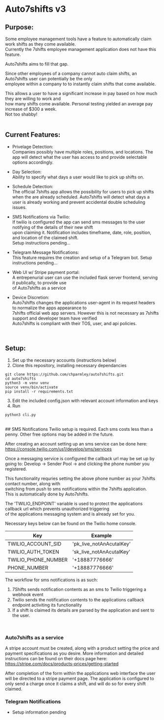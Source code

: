# Auto7shifts v3

## Purpose:

Some employee management tools have a feature to automatically claim work shifts as they come available.  
Currently the 7shifts employee management application does not have this feature.

Auto7shifts aims to fill that gap.

Since other employees of a company cannot auto claim shifts, an Auto7shifts user can potentially be the only  
employee within a company to to instantly claim shifts that come available.

This allows a user to have a significant increase in pay based on how much they are willing to work and   
how many shifts come available. Personal testing yielded an average pay increase of $300 a week.  
Not too shabby!  
<br>

## Current Features:

- Privelage Detection:  
Companies possibly have multiple roles, positions, and locations.
The app will detect what the user has access to and provide selectable options accordingly.

- Day Selection:  
Ability to specify what days a user would like to pick up shifts on.

- Schedule Detection:  
The official 7shifts app allows the possibility for users to pick up shifts when the are already scheduled.
Auto7shifts will detect what days a user is already working and prevent accidental double scheduling issues.

- SMS Notifications via Twilio:  
If twilio is configured the app can send sms messages to the user notifying of the details of their new shift  
upon claiming it. Notification includes timeframe, date, role, position, and location of the claimed shift.  
Setup instructions pending...

- Telegram Message Notifications:  
This feature requires the creation and setup of a Telegram bot.
Setup instructions pending...

- Web UI w/ Stripe payment portal:  
A entrepenurial user can use the included flask server frontend, serving it publically, to provide use  
of Auto7shifts as a service

- Device Discretion:  
Auto7shifts changes the applications user-agent in its request headers to normalize the apps appearance to  
7shifts official web app servers. However this is not necessary as 7shifts support and developer team have verified  
Auto7shifts is compliant with their TOS, user, and api policies. 
<br>

## Setup:
1. Set up the necessary accounts (instructions below)
2. Clone this repository, installing necessary dependancies
```
git clone https://github.com/chparmley/auto7shifts.git
cd auto7shifts
python3 -m venv venv
source venv/bin/activate
pip install -r requirements.txt
```
3. Edit the included config.json with relevant account information and keys
4. Run
```
python3 cli.py
```
<br>
## SMS Notifications
Twilio setup is required. Each sms costs less than a penny. 
Other free options may be added in the future.  

After creating an account setting up an sms service can be done here:  
https://console.twilio.com/us1/develop/sms/services

Once a messaging service is configured the callback url may be set up by going to:
Develop -> Sender Pool -> and clicking the phone number you registered.

This functionality requries setting the above phone number as your 7shifts contact number, along with  
switching from push to sms notifications within the 7shifts application.  
This is automatically done by Auto7shifts.

The 'TWILIO_ENDPOINT' variable is used to protect the applications callback url which prevents unauthorized triggering  
of the applications messaging system and is already set for you.  

Necessary keys below can be found on the Twilio home console.  

| Key | Example |
| ------------- | ------------- |
| TWILIO_ACCOUNT_SID  | 'pk_live_notAnAcutalKey'  |
| TWILIO_AUTH_TOKEN  | 'sk_live_notAnAcutalKey'  |
| TWILIO_PHONE_NUMBER  | '+18887776666'  |
| PHONE_NUMBER  | '+18887776666'  |

The workflow for sms notifications is as such:
1. 7Shifts sends notification contents as an sms to Twilio triggering a webhook event
2. Twilio sends the notification contents to the applications callback endpoint activiting its functionality
3. If a shift is claimed its details are parsed by the application and sent to the user.
<br>

### Auto7shifts as a service
A stripe account must be created, along with a product setting the price and payment specifications as you desire.
More information and detailed instructions can be found on their docs page here:  
https://stripe.com/docs/products-prices/getting-started

After completion of the form within the applications web interface the user will be directed to a stripe payment page.
The application is configured to only send a charge once it claims a shift, and will do so for every shift claimed.
<br>
### Telegram Notifications
- Setup information pending
